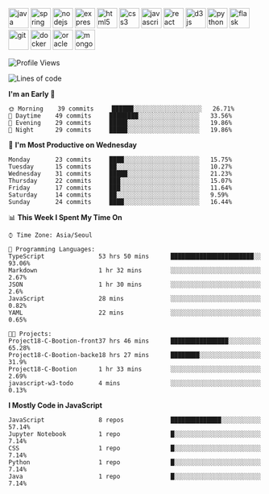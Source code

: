 <p align="left">
    <img src="https://devicons.github.io/devicon/devicon.git/icons/java/java-original-wordmark.svg" alt="java" width="40" height="40"/>
    <img src="https://www.vectorlogo.zone/logos/springio/springio-icon.svg" alt="spring" width="40" height="40"/>
    <img src="https://devicons.github.io/devicon/devicon.git/icons/nodejs/nodejs-original-wordmark.svg" alt="nodejs" width="40" height="40"/>
    <img src="https://devicons.github.io/devicon/devicon.git/icons/express/express-original-wordmark.svg" alt="express" width="40" height="40"/>
    <img src="https://devicons.github.io/devicon/devicon.git/icons/html5/html5-original-wordmark.svg" alt="html5" width="40" height="40"/>
    <img src="https://devicons.github.io/devicon/devicon.git/icons/css3/css3-original-wordmark.svg" alt="css3" width="40" height="40"/>
    <img src="https://devicons.github.io/devicon/devicon.git/icons/javascript/javascript-original.svg" alt="javascript" width="40" height="40"/>
    <img src="https://devicons.github.io/devicon/devicon.git/icons/react/react-original-wordmark.svg" alt="react" width="40" height="40"/>
    <img src="https://devicons.github.io/devicon/devicon.git/icons/d3js/d3js-original.svg" alt="d3js" width="40" height="40"/>
    <img src="https://devicons.github.io/devicon/devicon.git/icons/python/python-original.svg" alt="python" width="40" height="40"/>
    <img src="https://www.vectorlogo.zone/logos/pocoo_flask/pocoo_flask-icon.svg" alt="flask" width="40" height="40"/>
    <img src="https://www.vectorlogo.zone/logos/git-scm/git-scm-icon.svg" alt="git" width="40" height="40"/>
    <img src="https://devicons.github.io/devicon/devicon.git/icons/docker/docker-original-wordmark.svg" alt="docker" width="40" height="40"/>
    <img src="https://devicons.github.io/devicon/devicon.git/icons/oracle/oracle-original.svg" alt="oracle" width="40" height="40"/>
    <img src="https://devicons.github.io/devicon/devicon.git/icons/mongodb/mongodb-original-wordmark.svg" alt="mongodb" width="40" height="40"/>
</p>

<!--START_SECTION:waka-->
![Profile Views](http://img.shields.io/badge/Profile%20Views-1-blue)

![Lines of code](https://img.shields.io/badge/From%20Hello%20World%20I%27ve%20Written-790491%20lines%20of%20code-blue)

**I'm an Early 🐤** 

```text
🌞 Morning    39 commits     ██████░░░░░░░░░░░░░░░░░░░   26.71% 
🌆 Daytime    49 commits     ████████░░░░░░░░░░░░░░░░░   33.56% 
🌃 Evening    29 commits     █████░░░░░░░░░░░░░░░░░░░░   19.86% 
🌙 Night      29 commits     █████░░░░░░░░░░░░░░░░░░░░   19.86%

```
📅 **I'm Most Productive on Wednesday** 

```text
Monday       23 commits     ████░░░░░░░░░░░░░░░░░░░░░   15.75% 
Tuesday      15 commits     ██░░░░░░░░░░░░░░░░░░░░░░░   10.27% 
Wednesday    31 commits     █████░░░░░░░░░░░░░░░░░░░░   21.23% 
Thursday     22 commits     ███░░░░░░░░░░░░░░░░░░░░░░   15.07% 
Friday       17 commits     ███░░░░░░░░░░░░░░░░░░░░░░   11.64% 
Saturday     14 commits     ██░░░░░░░░░░░░░░░░░░░░░░░   9.59% 
Sunday       24 commits     ████░░░░░░░░░░░░░░░░░░░░░   16.44%

```


📊 **This Week I Spent My Time On** 

```text
⌚︎ Time Zone: Asia/Seoul

💬 Programming Languages: 
TypeScript               53 hrs 50 mins      ███████████████████████░░   93.06% 
Markdown                 1 hr 32 mins        ░░░░░░░░░░░░░░░░░░░░░░░░░   2.67% 
JSON                     1 hr 30 mins        ░░░░░░░░░░░░░░░░░░░░░░░░░   2.6% 
JavaScript               28 mins             ░░░░░░░░░░░░░░░░░░░░░░░░░   0.82% 
YAML                     22 mins             ░░░░░░░░░░░░░░░░░░░░░░░░░   0.65%

🐱‍💻 Projects: 
Project18-C-Bootion-front37 hrs 46 mins      ████████████████░░░░░░░░░   65.28% 
Project18-C-Bootion-backe18 hrs 27 mins      ████████░░░░░░░░░░░░░░░░░   31.9% 
Project18-C-Bootion      1 hr 33 mins        ░░░░░░░░░░░░░░░░░░░░░░░░░   2.69% 
javascript-w3-todo       4 mins              ░░░░░░░░░░░░░░░░░░░░░░░░░   0.13%

```

**I Mostly Code in JavaScript** 

```text
JavaScript               8 repos             ██████████████░░░░░░░░░░░   57.14% 
Jupyter Notebook         1 repo              █░░░░░░░░░░░░░░░░░░░░░░░░   7.14% 
CSS                      1 repo              █░░░░░░░░░░░░░░░░░░░░░░░░   7.14% 
Python                   1 repo              █░░░░░░░░░░░░░░░░░░░░░░░░   7.14% 
Java                     1 repo              █░░░░░░░░░░░░░░░░░░░░░░░░   7.14%

```



<!--END_SECTION:waka-->
